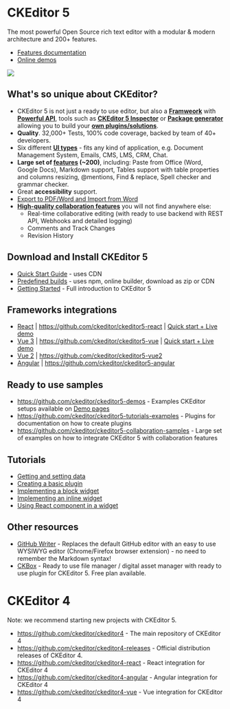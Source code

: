 # CKEditor 5

The most powerful Open Source rich text editor with a modular & modern architecture and 200+ features.

- [Features documentation](https://ckeditor.com/docs/ckeditor5/latest/features/index.html) 
- [Online demos](https://ckeditor.com/ckeditor-5/demo/)

<img src="https://ckeditor.com/assets/images/webp/illustration/home-editor-colabo-83272446bf.webp" style="align:center">

## What's so unique about CKEditor?
 - CKEditor 5 is not just a ready to use editor, but also a **[Framweork](https://ckeditor.com/docs/ckeditor5/latest/framework/index.html)** with **[Powerful API](https://ckeditor.com/docs/ckeditor5/latest/api/index.html)**, tools such as **[CKEditor 5 Inspector](https://ckeditor.com/docs/ckeditor5/latest/framework/guides/development-tools.html#ckeditor-5-inspector)** or **[Package generator](https://ckeditor.com/docs/ckeditor5/latest/framework/guides/plugins/package-generator/using-package-generator.html)** allowing you to build your **[own plugins/solutions](https://github.com/ckeditor/ckeditor5-tutorials-examples)**.
 - **Quality**. 32,000+ Tests, 100% code coverage, backed by team of 40+ developers.
 - Six different **[UI types](https://ckeditor.com/ckeditor-5/demo/editor-types/)** - fits any kind of application, e.g. Document Management System, Emails, CMS, LMS, CRM, Chat.
 - **Large set of [features](https://ckeditor.com/docs/ckeditor5/latest/features/index.html) (~200)**, including: Paste from Office (Word, Google Docs), Markdown support, Tables support with table properties and columns resizing, @mentions, Find & replace, Spell checker and grammar checker.
 - Great **accessibility** support.
 - [Export to PDF/Word and Import from Word](https://ckeditor.com/export-to-pdf-word/)
 - **[High-quality collaboration features](https://ckeditor.com/collaboration/)** you will not find anywhere else: 
   - Real-time collaborative editing (with ready to use backend with REST API, Webhooks and detailed logging)
   - Comments and Track Changes
   - Revision History

## Download and Install CKEditor 5

- [Quick Start Guide](https://ckeditor.com/docs/ckeditor5/latest/installation/getting-started/quick-start.html) - uses CDN
- [Predefined builds](https://ckeditor.com/docs/ckeditor5/latest/installation/getting-started/predefined-builds.html) - uses npm, online builder, download as zip or CDN
- [Getting Started](https://ckeditor.com/docs/ckeditor5/latest/installation/index.html) - Full introduction to CKEditor 5

## Frameworks integrations

- [React](https://ckeditor.com/docs/ckeditor5/latest/installation/frameworks/react.html) | https://github.com/ckeditor/ckeditor5-react | [Quick start + Live demo](https://ckeditor.com/ckeditor-5/react/)
- [Vue 3](https://ckeditor.com/docs/ckeditor5/latest/installation/frameworks/vuejs-v3.html) | https://github.com/ckeditor/ckeditor5-vue | [Quick start + Live demo](https://ckeditor.com/ckeditor-5/vue/#code-example) 
- [Vue 2](https://ckeditor.com/docs/ckeditor5/latest/installation/frameworks/vuejs-v2.html) | https://github.com/ckeditor/ckeditor5-vue2
- [Angular](https://ckeditor.com/docs/ckeditor5/latest/installation/frameworks/angular.html) | https://github.com/ckeditor/ckeditor5-angular

## Ready to use samples

- https://github.com/ckeditor/ckeditor5-demos - Examples CKEditor setups available on [Demo pages](https://ckeditor.com/ckeditor-5/demo/)
- https://github.com/ckeditor/ckeditor5-tutorials-examples - Plugins for documentation on how to create plugins
- https://github.com/ckeditor/ckeditor5-collaboration-samples - Large set of examples on how to integrate CKEditor 5 with collaboration features

## Tutorials

 - [Getting and setting data](https://ckeditor.com/docs/ckeditor5/latest/installation/getting-started/getting-and-setting-data.html)
 - [Creating a basic plugin](https://ckeditor.com/docs/ckeditor5/latest/framework/guides/plugins/creating-simple-plugin-timestamp.html)
 - [Implementing a block widget](https://ckeditor.com/docs/ckeditor5/latest/framework/guides/tutorials/implementing-a-block-widget.html)
 - [Implementing an inline widget](https://ckeditor.com/docs/ckeditor5/latest/framework/guides/tutorials/implementing-an-inline-widget.html)
 - [Using React component in a widget](https://ckeditor.com/docs/ckeditor5/latest/framework/guides/tutorials/using-react-in-a-widget.html)
 
 ## Other resources
 
 - [GitHub Writer](https://github.com/ckeditor/github-writer) - Replaces the default GitHub editor with an easy to use WYSIWYG editor (Chrome/Firefox browser extension) - no need to remember the Markdown syntax!
 - [CKBox](https://ckeditor.com/ckbox/) - Ready to use file manager / digital asset manager with ready to use plugin for CKEditor 5. Free plan available.
 
 # CKEditor 4
 
 Note: we recommend starting new projects with CKEditor 5.
 
 * https://github.com/ckeditor/ckeditor4 - The main repository of CKEditor 4
 * https://github.com/ckeditor/ckeditor4-releases - Official distribution releases of CKEditor 4.
 * https://github.com/ckeditor/ckeditor4-react - React integration for CKEditor 4
 * https://github.com/ckeditor/ckeditor4-angular - Angular integration for CKEditor 4
 * https://github.com/ckeditor/ckeditor4-vue - Vue integration for CKEditor 4
